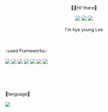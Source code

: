 
<!--
**softBUD/softBUD** is a ✨ _special_ ✨ repository because its `README.md` (this file) appears on your GitHub profile.

Here are some ideas to get you started:

- 🔭 I’m currently working on ...
- 🌱 I’m currently learning ...
- 👯 I’m looking to collaborate on ...
- 🤔 I’m looking for help with ...
- 💬 Ask me about ...
- 📫 How to reach me: ...
- 😄 Pronouns: ...
- ⚡ Fun fact: ...
-->
<div align="center">
<div>🙋‍♀️Hi! there🙋‍</div>
<br>
<div>
<a href="https://today-1stday.tistory.com/"><img src="https://img.shields.io/badge/Blogger-BE95FF?style=flat-square&logo=Blogger&logoColor=white"/></a>
<a href="mailto:kyohoonsim@gmail.com"><img src="https://img.shields.io/badge/Gmail-46178F?style=flat-square&logo=Gmail&logoColor=white"/></a>
<a href="https://hits.seeyoufarm.com"><img src="https://hits.seeyoufarm.com/api/count/incr/badge.svg?url=https%3A%2F%2Fgithub.com%2FsoftBUD%2F&count_bg=%237719AA&title_bg=%237719AA&icon=&icon_color=%23FFFFFF&title=hits&edge_flat=false"/></a>
</div>
<br>
  <div>I'm hye young Lee</div></div>
<br>
<br>
<br>
<div>🎶used Frameworks🎶</div>
<br>
<div>
<img src="https://img.shields.io/badge/React-46178F?style=flat-square&logo=React&logoColor=white"/> <img src="https://img.shields.io/badge/Redux-46178F?style=flat-square&logo=Redux&logoColor=white"/> <img src="https://img.shields.io/badge/Bootstrap-BE95FF?style=flat-square&logo=Bootstrap&logoColor=white"/> <img src="https://img.shields.io/badge/MongoDB-8669AE?style=flat-square&logo=React&logoColor=white"/> <img src="https://img.shields.io/badge/Node.js-7C4EC4?style=flat-square&logo=Node.js&logoColor=white"/> <img src="https://img.shields.io/badge/Express-94399E?style=flat-square&logo=Express&logoColor=white"/> <img src="https://img.shields.io/badge/Next.js-DB7093?style=flat-square&logo=Express&logoColor=white"/>
  
</div>
<br>
<br>
<br>
<br>
<br>
<div>🍇language🍇</div>
<br>
<img src="https://github-readme-stats.vercel.app/api/top-langs/?username=softBUD&layout=compact&theme=material-palenight"/>
<div>
